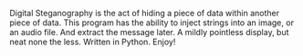 Digital Steganography is the act of hiding a piece of data within another piece of data.
This program has the ability to inject strings into an image, or an audio file. And extract the message later.
A mildly pointless display, but neat none the less. Written in Python.
Enjoy!

